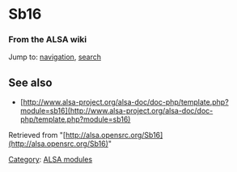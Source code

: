 Sb16
====

### From the ALSA wiki

Jump to: [navigation](#mw-head), [search](#p-search)

See also
--------

-   [http://www.alsa-project.org/alsa-doc/doc-php/template.php?module=sb16](http://www.alsa-project.org/alsa-doc/doc-php/template.php?module=sb16)

Retrieved from
"[http://alsa.opensrc.org/Sb16](http://alsa.opensrc.org/Sb16)"

[Category](/Special:Categories "Special:Categories"): [ALSA
modules](/Category:ALSA_modules "Category:ALSA modules")

